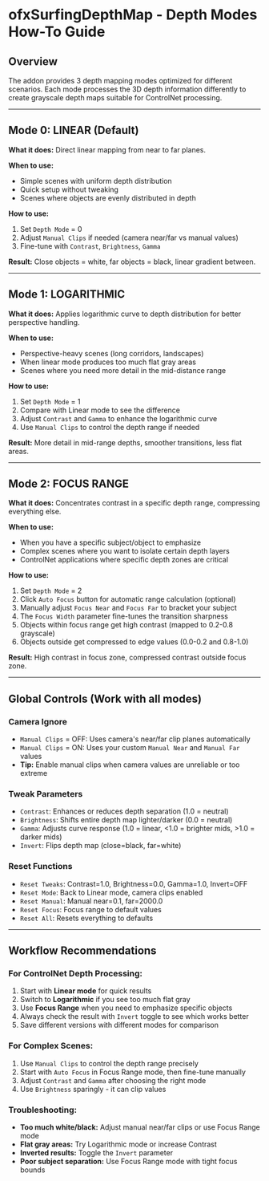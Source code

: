 # ofxSurfingDepthMap - Depth Modes How-To Guide

## Overview
The addon provides 3 depth mapping modes optimized for different scenarios. Each mode processes the 3D depth information differently to create grayscale depth maps suitable for ControlNet processing.

---

## Mode 0: LINEAR (Default)
**What it does:** Direct linear mapping from near to far planes.

**When to use:**
- Simple scenes with uniform depth distribution
- Quick setup without tweaking
- Scenes where objects are evenly distributed in depth

**How to use:**
1. Set `Depth Mode` = 0
2. Adjust `Manual Clips` if needed (camera near/far vs manual values)
3. Fine-tune with `Contrast`, `Brightness`, `Gamma`

**Result:** Close objects = white, far objects = black, linear gradient between.

---

## Mode 1: LOGARITHMIC  
**What it does:** Applies logarithmic curve to depth distribution for better perspective handling.

**When to use:**
- Perspective-heavy scenes (long corridors, landscapes)
- When linear mode produces too much flat gray areas
- Scenes where you need more detail in the mid-distance range

**How to use:**
1. Set `Depth Mode` = 1
2. Compare with Linear mode to see the difference
3. Adjust `Contrast` and `Gamma` to enhance the logarithmic curve
4. Use `Manual Clips` to control the depth range if needed

**Result:** More detail in mid-range depths, smoother transitions, less flat areas.

---

## Mode 2: FOCUS RANGE
**What it does:** Concentrates contrast in a specific depth range, compressing everything else.

**When to use:**
- When you have a specific subject/object to emphasize
- Complex scenes where you want to isolate certain depth layers
- ControlNet applications where specific depth zones are critical

**How to use:**
1. Set `Depth Mode` = 2
2. Click `Auto Focus` button for automatic range calculation (optional)
3. Manually adjust `Focus Near` and `Focus Far` to bracket your subject
4. The `Focus Width` parameter fine-tunes the transition sharpness
5. Objects within focus range get high contrast (mapped to 0.2-0.8 grayscale)
6. Objects outside get compressed to edge values (0.0-0.2 and 0.8-1.0)

**Result:** High contrast in focus zone, compressed contrast outside focus zone.

---

## Global Controls (Work with all modes)

### Camera Ignore
- `Manual Clips` = OFF: Uses camera's near/far clip planes automatically
- `Manual Clips` = ON: Uses your custom `Manual Near` and `Manual Far` values
- **Tip:** Enable manual clips when camera values are unreliable or too extreme

### Tweak Parameters
- `Contrast`: Enhances or reduces depth separation (1.0 = neutral)
- `Brightness`: Shifts entire depth map lighter/darker (0.0 = neutral) 
- `Gamma`: Adjusts curve response (1.0 = linear, <1.0 = brighter mids, >1.0 = darker mids)
- `Invert`: Flips depth map (close=black, far=white)

### Reset Functions
- `Reset Tweaks`: Contrast=1.0, Brightness=0.0, Gamma=1.0, Invert=OFF
- `Reset Mode`: Back to Linear mode, camera clips enabled
- `Reset Manual`: Manual near=0.1, far=2000.0
- `Reset Focus`: Focus range to default values
- `Reset All`: Resets everything to defaults

---

## Workflow Recommendations

### For ControlNet Depth Processing:
1. Start with **Linear mode** for quick results
2. Switch to **Logarithmic** if you see too much flat gray
3. Use **Focus Range** when you need to emphasize specific objects
4. Always check the result with `Invert` toggle to see which works better
5. Save different versions with different modes for comparison

### For Complex Scenes:
1. Use `Manual Clips` to control the depth range precisely  
2. Start with `Auto Focus` in Focus Range mode, then fine-tune manually
3. Adjust `Contrast` and `Gamma` after choosing the right mode
4. Use `Brightness` sparingly - it can clip values

### Troubleshooting:
- **Too much white/black:** Adjust manual near/far clips or use Focus Range mode
- **Flat gray areas:** Try Logarithmic mode or increase Contrast
- **Inverted results:** Toggle the `Invert` parameter
- **Poor subject separation:** Use Focus Range mode with tight focus bounds